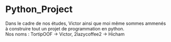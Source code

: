 # Python_Project
Dans le cadre de nos études, Victor ainsi que moi même sommes ammenés à construire tout un projet de programmation en python.  
Nos noms : TortipOOF -> Victor, 2lazycoffee2 -> Hicham
